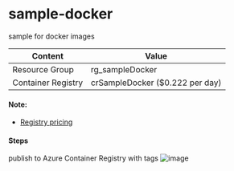 # sample-docker
sample for docker images


| Content            | Value                        |
| ------            | ------                        |
| Resource Group    | rg_sampleDocker               |
| Container Registry | crSampleDocker ($0.222 per day) |

#### Note: 
* [Registry pricing](https://azure.microsoft.com/en-us/pricing/details/container-registry/#pricing ) 


#### Steps

publish to Azure Container Registry with tags
![image](https://user-images.githubusercontent.com/24492674/140211822-a4ab9752-4aaf-4a96-ad30-6c4eb45d3f61.png)
